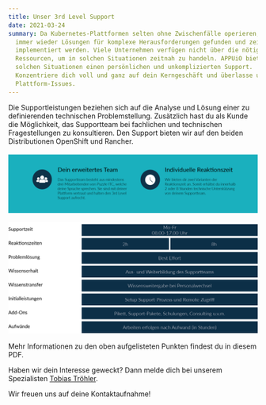 ```yaml
---
title: Unser 3rd Level Support
date: 2021-03-24
summary: Da Kubernetes-Plattformen selten ohne Zwischenfälle operieren, müssen
  immer wieder Lösungen für komplexe Herausforderungen gefunden und zeitnah
  implementiert werden. Viele Unternehmen verfügen nicht über die nötigen
  Ressourcen, um in solchen Situationen zeitnah zu handeln. APPUiO bietet dir in
  solchen Situationen einen persönlichen und unkomplizierten Support.
  Konzentriere dich voll und ganz auf dein Kerngeschäft und überlasse uns deine
  Plattform-Issues.
---
```

Die Supportleistungen beziehen sich auf die Analyse und Lösung einer zu definierenden technischen Problemstellung. Zusätzlich hast du als Kunde die Möglichkeit, das Supportteam bei fachlichen und technischen Fragestellungen zu konsultieren. Den Support bieten wir auf den beiden Distributionen OpenShift und Rancher.

![](3rd-level-support_teil_1.png)

![](3rd-level-support_teil_2.png)

Mehr Informationen zu den oben aufgelisteten Punkten findest du in diesem PDF.

Haben wir dein Interesse geweckt? Dann melde dich bei unserem Spezialisten [Tobias Tröhler](mailto:troehler@puzzle.ch).

Wir freuen uns auf deine Kontaktaufnahme!